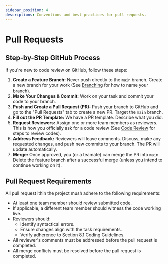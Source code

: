 ```yaml
---
sidebar_position: 4
descriptions: Conventions and best practices for pull requests.
---
```


# Pull Requests

## Step-by-Step GitHub Process
If you're new to code review on GitHub, follow these steps:

1. **Create a Feature Branch:** Never push directly to the `main` branch. Create a new branch for your work (See [Branching](../01-coding-conventions/02-branching.md) for how to name your branch).
2. **Make Your Changes & Commit:** Work on your task and commit your code to your branch.
3. **Push and Create a Pull Request (PR):** Push your branch to GitHub and go to the "Pull Requests" tab to create a new PR. Target the `main` branch.
4. **Fill out the PR Template:** We have a PR template. Describe what you did.
5. **Request Reviewers:** Assign one or more team members as reviewers. This is how you officially ask for a code review (See [Code Review](../01-coding-conventions/05-code-reviews.md) for steps to review codes).
6. **Address Feedback:** Reviewers will leave comments. Discuss, make any requested changes, and push new commits to your branch. The PR will update automatically.
7. **Merge:** Once approved, you (or a teamate) can merge the PR into `main`. Delete the feature branch after a successful merge (unless you intend to continue working on it).

## Pull Request Requirements
All pull request ithin the project mush adhere to the following requirements:

- At least one team member should review submitted code.
- If applicable, a different team member should witness the code working live.
- Reviewers should:
  - Identify syntactical errors.
  - Ensure changes align with the task requirements.
  - Verify adherence to Section 8.1 Coding Guidelines.
- All reviewer's comments must be addressed before the pull request is completed.
- All merge conflicts must be resolved before the pull request is completed.

